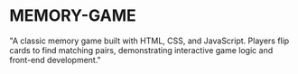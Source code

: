 # MEMORY-GAME
"A classic memory game built with HTML, CSS, and JavaScript. Players flip cards to find matching pairs, demonstrating interactive game logic and front-end development."
